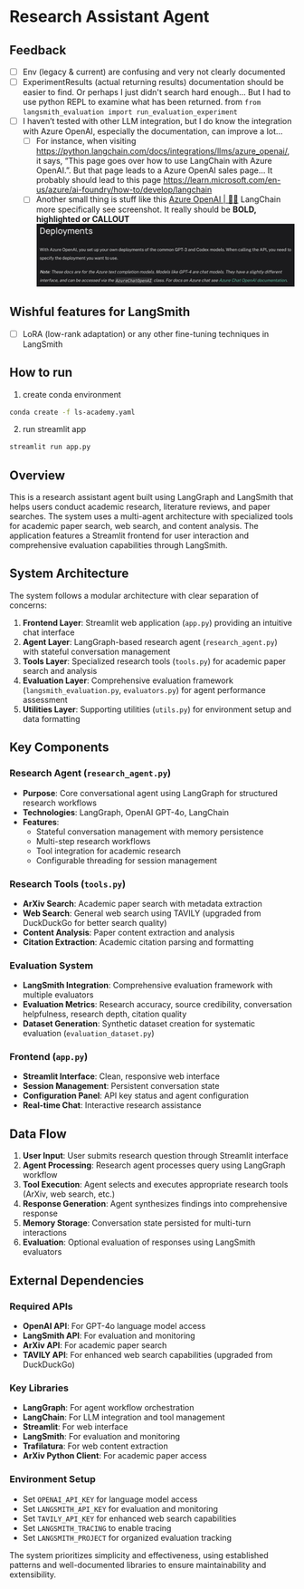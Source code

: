 # Research Assistant Agent

## Feedback

* [ ] Env (legacy & current) are confusing and very not clearly documented
* [ ] ExperimentResults (actual returning results) documentation should be easier to find. Or perhaps I just didn't search hard enough... But I had to use python REPL to examine what has been returned. from `from langsmith_evaluation import run_evaluation_experiment`
* [ ] I haven’t tested with other LLM integration, but I do know the integration with Azure OpenAI, especially the documentation, can improve a lot…
  * [ ] For instance, when visiting https://python.langchain.com/docs/integrations/llms/azure_openai/, it says, “This page goes over how to use LangChain with Azure OpenAI.”. But that page leads to a Azure OpenAI sales page… It probably should lead to this page https://learn.microsoft.com/en-us/azure/ai-foundry/how-to/develop/langchain
  * [ ] Another small thing is stuff like this [Azure OpenAI | 🦜️🔗](https://python.langchain.com/docs/integrations/llms/azure_openai/) LangChain more specifically see screenshot. It really should be **BOLD, highlighted or CALLOUT**
![alt text](<docs/Screenshot 2025-07-14 at 11.47.46.png>)

## Wishful features for LangSmith

* [ ] LoRA (low-rank adaptation) or any other fine-tuning techniques in LangSmith

## How to run

1. create conda environment
   
```bash
conda create -f ls-academy.yaml
```

2. run streamlit app

```bash
streamlit run app.py
```

## Overview

This is a research assistant agent built using LangGraph and LangSmith that helps users conduct academic research, literature reviews, and paper searches. The system uses a multi-agent architecture with specialized tools for academic paper search, web search, and content analysis. The application features a Streamlit frontend for user interaction and comprehensive evaluation capabilities through LangSmith.

## System Architecture

The system follows a modular architecture with clear separation of concerns:

1. **Frontend Layer**: Streamlit web application (`app.py`) providing an intuitive chat interface
2. **Agent Layer**: LangGraph-based research agent (`research_agent.py`) with stateful conversation management
3. **Tools Layer**: Specialized research tools (`tools.py`) for academic paper search and analysis
4. **Evaluation Layer**: Comprehensive evaluation framework (`langsmith_evaluation.py`, `evaluators.py`) for agent performance assessment
5. **Utilities Layer**: Supporting utilities (`utils.py`) for environment setup and data formatting

## Key Components

### Research Agent (`research_agent.py`)
- **Purpose**: Core conversational agent using LangGraph for structured research workflows
- **Technologies**: LangGraph, OpenAI GPT-4o, LangChain
- **Features**: 
  - Stateful conversation management with memory persistence
  - Multi-step research workflows
  - Tool integration for academic research
  - Configurable threading for session management

### Research Tools (`tools.py`)
- **ArXiv Search**: Academic paper search with metadata extraction
- **Web Search**: General web search using TAVILY (upgraded from DuckDuckGo for better search quality)
- **Content Analysis**: Paper content extraction and analysis
- **Citation Extraction**: Academic citation parsing and formatting

### Evaluation System
- **LangSmith Integration**: Comprehensive evaluation framework with multiple evaluators
- **Evaluation Metrics**: Research accuracy, source credibility, conversation helpfulness, research depth, citation quality
- **Dataset Generation**: Synthetic dataset creation for systematic evaluation (`evaluation_dataset.py`)

### Frontend (`app.py`)
- **Streamlit Interface**: Clean, responsive web interface
- **Session Management**: Persistent conversation state
- **Configuration Panel**: API key status and agent configuration
- **Real-time Chat**: Interactive research assistance

## Data Flow

1. **User Input**: User submits research question through Streamlit interface
2. **Agent Processing**: Research agent processes query using LangGraph workflow
3. **Tool Execution**: Agent selects and executes appropriate research tools (ArXiv, web search, etc.)
4. **Response Generation**: Agent synthesizes findings into comprehensive response
5. **Memory Storage**: Conversation state persisted for multi-turn interactions
6. **Evaluation**: Optional evaluation of responses using LangSmith evaluators

## External Dependencies

### Required APIs
- **OpenAI API**: For GPT-4o language model access
- **LangSmith API**: For evaluation and monitoring
- **ArXiv API**: For academic paper search
- **TAVILY API**: For enhanced web search capabilities (upgraded from DuckDuckGo)

### Key Libraries
- **LangGraph**: For agent workflow orchestration
- **LangChain**: For LLM integration and tool management
- **Streamlit**: For web interface
- **LangSmith**: For evaluation and monitoring
- **Trafilatura**: For web content extraction
- **ArXiv Python Client**: For academic paper access

### Environment Setup
- Set `OPENAI_API_KEY` for language model access
- Set `LANGSMITH_API_KEY` for evaluation and monitoring
- Set `TAVILY_API_KEY` for enhanced web search capabilities
- Set `LANGSMITH_TRACING` to enable tracing
- Set `LANGSMITH_PROJECT` for organized evaluation tracking

The system prioritizes simplicity and effectiveness, using established patterns and well-documented libraries to ensure maintainability and extensibility.